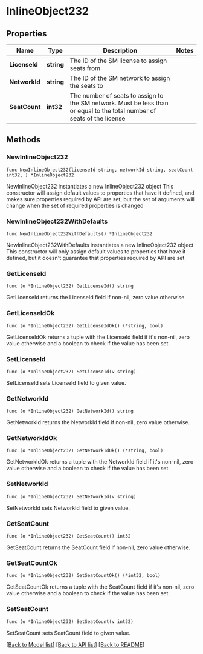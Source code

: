# InlineObject232

## Properties

Name | Type | Description | Notes
------------ | ------------- | ------------- | -------------
**LicenseId** | **string** | The ID of the SM license to assign seats from | 
**NetworkId** | **string** | The ID of the SM network to assign the seats to | 
**SeatCount** | **int32** | The number of seats to assign to the SM network. Must be less than or equal to the total number of seats of the license | 

## Methods

### NewInlineObject232

`func NewInlineObject232(licenseId string, networkId string, seatCount int32, ) *InlineObject232`

NewInlineObject232 instantiates a new InlineObject232 object
This constructor will assign default values to properties that have it defined,
and makes sure properties required by API are set, but the set of arguments
will change when the set of required properties is changed

### NewInlineObject232WithDefaults

`func NewInlineObject232WithDefaults() *InlineObject232`

NewInlineObject232WithDefaults instantiates a new InlineObject232 object
This constructor will only assign default values to properties that have it defined,
but it doesn't guarantee that properties required by API are set

### GetLicenseId

`func (o *InlineObject232) GetLicenseId() string`

GetLicenseId returns the LicenseId field if non-nil, zero value otherwise.

### GetLicenseIdOk

`func (o *InlineObject232) GetLicenseIdOk() (*string, bool)`

GetLicenseIdOk returns a tuple with the LicenseId field if it's non-nil, zero value otherwise
and a boolean to check if the value has been set.

### SetLicenseId

`func (o *InlineObject232) SetLicenseId(v string)`

SetLicenseId sets LicenseId field to given value.


### GetNetworkId

`func (o *InlineObject232) GetNetworkId() string`

GetNetworkId returns the NetworkId field if non-nil, zero value otherwise.

### GetNetworkIdOk

`func (o *InlineObject232) GetNetworkIdOk() (*string, bool)`

GetNetworkIdOk returns a tuple with the NetworkId field if it's non-nil, zero value otherwise
and a boolean to check if the value has been set.

### SetNetworkId

`func (o *InlineObject232) SetNetworkId(v string)`

SetNetworkId sets NetworkId field to given value.


### GetSeatCount

`func (o *InlineObject232) GetSeatCount() int32`

GetSeatCount returns the SeatCount field if non-nil, zero value otherwise.

### GetSeatCountOk

`func (o *InlineObject232) GetSeatCountOk() (*int32, bool)`

GetSeatCountOk returns a tuple with the SeatCount field if it's non-nil, zero value otherwise
and a boolean to check if the value has been set.

### SetSeatCount

`func (o *InlineObject232) SetSeatCount(v int32)`

SetSeatCount sets SeatCount field to given value.



[[Back to Model list]](../README.md#documentation-for-models) [[Back to API list]](../README.md#documentation-for-api-endpoints) [[Back to README]](../README.md)



